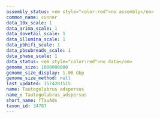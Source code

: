 ```yaml
---
assembly_status: <em style="color:red">no assembly</em>
common_name: cunner
data_10x_scale: 1
data_arima_scale: 1
data_dovetail_scale: 1
data_illumina_scale: 1
data_pbhifi_scale: 1
data_pbsubreads_scale: 1
data_phase_scale: 1
data_status: <em style="color:red">no data</em>
genome_size: 1000000000
genome_size_display: 1.00 Gbp
genome_size_method: null
last_updated: 1574281515
name: Tautogolabrus adspersus
name_: Tautogolabrus_adspersus
short_name: fTauAds
taxon_id: 34787
---
```

